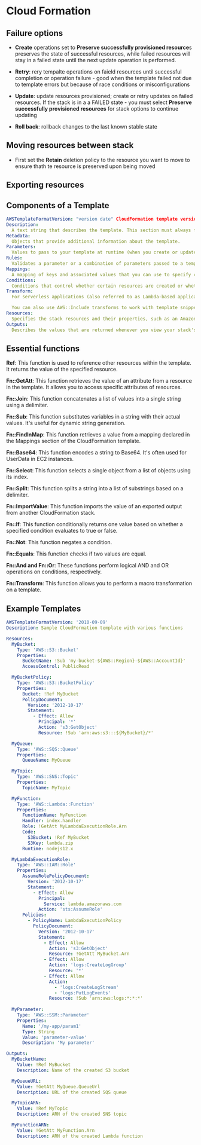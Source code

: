 # Cloud Formation

## Failure options
* **Create** operations set to **Preserve successfully provisioned resource**s preserves the state of successful resources, while failed resources will stay in a failed state until the next update operation is performed.

* **Retry**: rery tempalte operations on faield resources until successful completion or operation failure - good when the template failed not due to template errors but because of race conditions or misconfigurations
* **Update**: update resources provisioned; create or retry updates on failed resources. If the stack is in a a FAILED state - you must select **Preserve successfully provisioned resources** for stack options to continue updating
* **Roll back**: rollback changes to the last known stable state


## Moving resources between stack
* First set the **Retain** deletion policy to the resource you want to move to ensure thath te resource is preserved upon being moved

## Exporting resources

## Components of a Template
```yaml
AWSTemplateFormatVersion: "version date" CloudFormation template version that the template conforms to
Description:
  A text string that describes the template. This section must always follow the template format version section.
Metadata:
  Objects that provide additional information about the template.
Parameters:
  Values to pass to your template at runtime (when you create or update a stack). You can refer to parameters from the Resources and Outputs sections of the template.
Rules:
  Validates a parameter or a combination of parameters passed to a template during a stack creation or stack update.
Mappings:
  A mapping of keys and associated values that you can use to specify conditional parameter values, similar to a lookup table. You can match a key to a corresponding value by using the Fn::FindInMap intrinsic function in the Resources and Outputs sections.
Conditions:
  Conditions that control whether certain resources are created or whether certain resource properties are assigned a value during stack creation or update. For example, you could conditionally create a resource that depends on whether the stack is for a production or test environment.
Transform:
  For serverless applications (also referred to as Lambda-based applications), specifies the version of the AWS Serverless Application Model (AWS SAM) to use. When you specify a transform, you can use AWS SAM syntax to declare resources in your template. The model defines the syntax that you can use and how it's processed.

  You can also use AWS::Include transforms to work with template snippets that are stored separately from the main AWS CloudFormation template. You can store your snippet files in an Amazon S3 bucket and then reuse the functions across multiple templates.
Resources:
  Specifies the stack resources and their properties, such as an Amazon Elastic Compute Cloud instance or an Amazon Simple Storage Service bucket. You can refer to resources in the Resources and Outputs sections of the template.
Outputs:
  Describes the values that are returned whenever you view your stack's properties. For example, you can declare an output for an S3 bucket name and then call the aws cloudformation describe-stacks AWS CLI command to view the name.
```
## Essential functions
**Ref**: This function is used to reference other resources within the template. It returns the value of the specified resource.

**Fn::GetAtt**: This function retrieves the value of an attribute from a resource in the template. It allows you to access specific attributes of resources.

**Fn::Join**: This function concatenates a list of values into a single string using a delimiter.

**Fn::Sub**: This function substitutes variables in a string with their actual values. It's useful for dynamic string generation.

**Fn::FindInMap**: This function retrieves a value from a mapping declared in the Mappings section of the CloudFormation template.

**Fn::Base64**: This function encodes a string to Base64. It's often used for UserData in EC2 instances.

**Fn::Select**: This function selects a single object from a list of objects using its index.

**Fn::Split**: This function splits a string into a list of substrings based on a delimiter.

**Fn::ImportValue**: This function imports the value of an exported output from another CloudFormation stack.

**Fn::If**: This function conditionally returns one value based on whether a specified condition evaluates to true or false.

**Fn::Not**: This function negates a condition.

**Fn::Equals**: This function checks if two values are equal.

**Fn::And and Fn::Or**: These functions perform logical AND and OR operations on conditions, respectively.

**Fn::Transform**: This function allows you to perform a macro transformation on a template.

## Example Templates

```yaml
AWSTemplateFormatVersion: '2010-09-09'
Description: Sample CloudFormation template with various functions

Resources:
  MyBucket:
    Type: 'AWS::S3::Bucket'
    Properties:
      BucketName: !Sub 'my-bucket-${AWS::Region}-${AWS::AccountId}'
      AccessControl: PublicRead

  MyBucketPolicy:
    Type: 'AWS::S3::BucketPolicy'
    Properties:
      Bucket: !Ref MyBucket
      PolicyDocument:
        Version: '2012-10-17'
        Statement:
          - Effect: Allow
            Principal: '*'
            Action: 's3:GetObject'
            Resource: !Sub 'arn:aws:s3:::${MyBucket}/*'

  MyQueue:
    Type: 'AWS::SQS::Queue'
    Properties:
      QueueName: MyQueue

  MyTopic:
    Type: 'AWS::SNS::Topic'
    Properties:
      TopicName: MyTopic

  MyFunction:
    Type: 'AWS::Lambda::Function'
    Properties:
      FunctionName: MyFunction
      Handler: index.handler
      Role: !GetAtt MyLambdaExecutionRole.Arn
      Code:
        S3Bucket: !Ref MyBucket
        S3Key: lambda.zip
      Runtime: nodejs12.x

  MyLambdaExecutionRole:
    Type: 'AWS::IAM::Role'
    Properties:
      AssumeRolePolicyDocument:
        Version: '2012-10-17'
        Statement:
          - Effect: Allow
            Principal:
              Service: lambda.amazonaws.com
            Action: 'sts:AssumeRole'
      Policies:
        - PolicyName: LambdaExecutionPolicy
          PolicyDocument:
            Version: '2012-10-17'
            Statement:
              - Effect: Allow
                Action: 's3:GetObject'
                Resource: !GetAtt MyBucket.Arn
              - Effect: Allow
                Action: 'logs:CreateLogGroup'
                Resource: '*'
              - Effect: Allow
                Action:
                  - 'logs:CreateLogStream'
                  - 'logs:PutLogEvents'
                Resource: !Sub 'arn:aws:logs:*:*:*'
  
  MyParameter:
    Type: 'AWS::SSM::Parameter'
    Properties:
      Name: '/my-app/param1'
      Type: String
      Value: 'parameter-value'
      Description: 'My parameter'

Outputs:
  MyBucketName:
    Value: !Ref MyBucket
    Description: Name of the created S3 bucket

  MyQueueURL:
    Value: !GetAtt MyQueue.QueueUrl
    Description: URL of the created SQS queue

  MyTopicARN:
    Value: !Ref MyTopic
    Description: ARN of the created SNS topic

  MyFunctionARN:
    Value: !GetAtt MyFunction.Arn
    Description: ARN of the created Lambda function

```